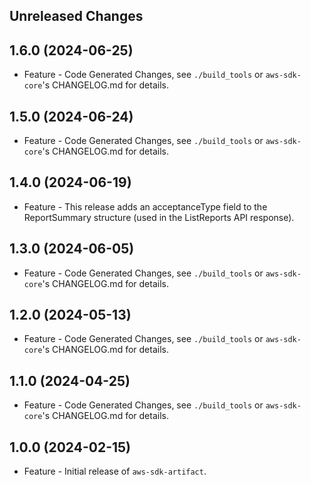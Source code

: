 Unreleased Changes
------------------

1.6.0 (2024-06-25)
------------------

* Feature - Code Generated Changes, see `./build_tools` or `aws-sdk-core`'s CHANGELOG.md for details.

1.5.0 (2024-06-24)
------------------

* Feature - Code Generated Changes, see `./build_tools` or `aws-sdk-core`'s CHANGELOG.md for details.

1.4.0 (2024-06-19)
------------------

* Feature - This release adds an acceptanceType field to the ReportSummary structure (used in the ListReports API response).

1.3.0 (2024-06-05)
------------------

* Feature - Code Generated Changes, see `./build_tools` or `aws-sdk-core`'s CHANGELOG.md for details.

1.2.0 (2024-05-13)
------------------

* Feature - Code Generated Changes, see `./build_tools` or `aws-sdk-core`'s CHANGELOG.md for details.

1.1.0 (2024-04-25)
------------------

* Feature - Code Generated Changes, see `./build_tools` or `aws-sdk-core`'s CHANGELOG.md for details.

1.0.0 (2024-02-15)
------------------

* Feature - Initial release of `aws-sdk-artifact`.

